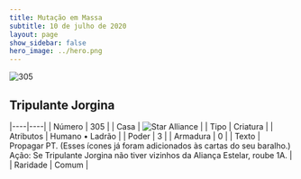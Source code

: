 ```yaml
---
title: Mutação em Massa
subtitle: 10 de julho de 2020
layout: page
show_sidebar: false
hero_image: ../hero.png
---
```


![305](https://cdn.keyforgegame.com/media/card_front/pt/479_305_4QW44X7Q58QV_pt.png)

## Tripulante Jorgina

|----|----|
| Número | 305 |
| Casa | ![Star Alliance](https://archonarcana.com/images/thumb/7/7d/Star_Alliance.png/22px-Star_Alliance.png "Aliança Estelar") |
| Tipo | Criatura |
| Atributos | Humano • Ladrão |
| Poder | 3 |
| Armadura | 0 |
| Texto | Propagar PT. (Esses ícones já foram adicionados às cartas do seu baralho.) Ação: Se Tripulante Jorgina não tiver vizinhos da Aliança Estelar, roube 1A. |
| Raridade | Comum |
